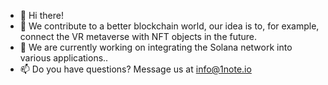 - 👋 Hi there!
- 👀 We contribute to a better blockchain world, our idea is to, for example, connect the VR metaverse with NFT objects in the future.
- 🌱 We are currently working on integrating the Solana network into various applications..
- 📫 Do you have questions? Message us at info@1note.io

<!---
1Note-io/1Note-io is a ✨ special ✨ repository because its `README.md` (this file) appears on your GitHub profile.
You can click the Preview link to take a look at your changes.
--->
